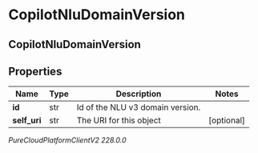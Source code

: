 # CopilotNluDomainVersion

## CopilotNluDomainVersion

## Properties

|Name | Type | Description | Notes|
|------------ | ------------- | ------------- | -------------|
| **id** | str | Id of the NLU v3 domain version. | |
| **self_uri** | str | The URI for this object | [optional] |



_PureCloudPlatformClientV2 228.0.0_
